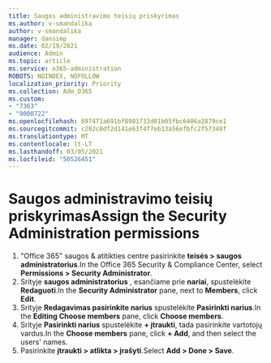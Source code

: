 ```yaml
---
title: Saugos administravimo teisių priskyrimas
ms.author: v-smandalika
author: v-smandalika
manager: dansimp
ms.date: 02/19/2021
audience: Admin
ms.topic: article
ms.service: o365-administration
ROBOTS: NOINDEX, NOFOLLOW
localization_priority: Priority
ms.collection: Adm_O365
ms.custom:
- "7363"
- "9000722"
ms.openlocfilehash: 697471a691bf8981733d01b05fbc6406a2879ce1
ms.sourcegitcommit: c202c0df2d141e63f4f7eb13a56efbfc2f57348f
ms.translationtype: MT
ms.contentlocale: lt-LT
ms.lasthandoff: 03/05/2021
ms.locfileid: "50526451"
---
```

# <a name="assign-the-security-administration-permissions"></a><span data-ttu-id="a0f67-102">Saugos administravimo teisių priskyrimas</span><span class="sxs-lookup"><span data-stu-id="a0f67-102">Assign the Security Administration permissions</span></span>

1. <span data-ttu-id="a0f67-103">"Office 365" saugos & atitikties centre pasirinkite **teisės > saugos administratorius**.</span><span class="sxs-lookup"><span data-stu-id="a0f67-103">In the Office 365 Security & Compliance Center, select **Permissions > Security Administrator**.</span></span>
2. <span data-ttu-id="a0f67-104">Srityje **saugos administratorius** , esančiame prie **nariai**, spustelėkite **Redaguoti**.</span><span class="sxs-lookup"><span data-stu-id="a0f67-104">In the **Security Administrator** pane, next to **Members**, click **Edit**.</span></span>
3. <span data-ttu-id="a0f67-105">Srityje **Redagavimas pasirinkite narius** spustelėkite **Pasirinkti narius**.</span><span class="sxs-lookup"><span data-stu-id="a0f67-105">In the **Editing Choose members** pane, click **Choose members**.</span></span>
4. <span data-ttu-id="a0f67-106">Srityje **Pasirinkti narius** spustelėkite **+ įtraukti**, tada pasirinkite vartotojų vardus.</span><span class="sxs-lookup"><span data-stu-id="a0f67-106">In the **Choose members** pane, click **+ Add**, and then select the users' names.</span></span>
5. <span data-ttu-id="a0f67-107">Pasirinkite **įtraukti > atlikta > įrašyti**.</span><span class="sxs-lookup"><span data-stu-id="a0f67-107">Select **Add > Done > Save**.</span></span>

